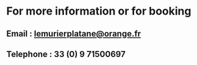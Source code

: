 # For more information or for booking

## Email : lemurierplatane@orange.fr

## Telephone :  33 (0) 9 71500697
